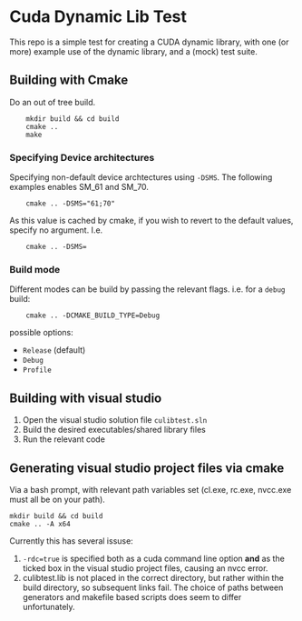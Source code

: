 # Cuda Dynamic Lib Test

This repo is a simple test for creating a CUDA dynamic library, with one (or more) example use of the dynamic library, and a (mock) test suite.


## Building with Cmake

Do an out of tree build.

```
    mkdir build && cd build
    cmake ..
    make
```

### Specifying Device architectures

Specifying non-default device archtectures using `-DSMS`. The following examples enables SM_61 and SM_70.

```
    cmake .. -DSMS="61;70"
```

As this value is cached by cmake, if you wish to revert to the default values, specify no argument. I.e. 

```
    cmake .. -DSMS=
```

### Build mode

Different modes can be build by passing the relevant flags. i.e. for a `debug` build:

```
    cmake .. -DCMAKE_BUILD_TYPE=Debug
```

possible options: 
+ `Release` (default)
+ `Debug`
+ `Profile`



## Building with visual studio

1. Open the visual studio solution file `culibtest.sln`
2. Build the desired executables/shared library files
3. Run the relevant code

## Generating visual studio project files via cmake

Via a bash prompt, with relevant path variables set (cl.exe, rc.exe, nvcc.exe must all be on your path).



```
mkdir build && cd build
cmake .. -A x64

```

Currently this has several issuse:

1. `-rdc=true` is specified both as a cuda command line option **and** as the ticked box in the visual studio project files, causing an nvcc error. 
2. culibtest.lib is not placed in the correct directory, but rather within the build directory, so subsequent links fail. The choice of paths between generators and makefile based scripts does seem to differ unfortunately.


